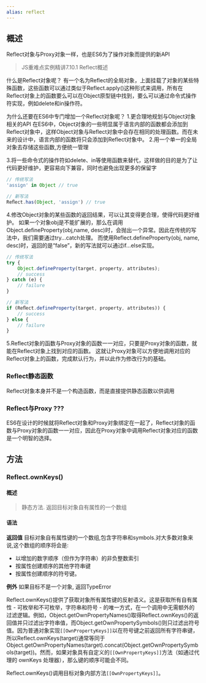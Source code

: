 ```yaml
---
alias: reflect
---
```


## 概述
Reflect对象与Proxy对象一样，也是ES6为了操作对象而提供的新API
>JS重难点实例精讲7.10.1 Reflect概述

什么是Reflect对象呢？
有一个名为Reflect的全局对象，上面挂载了对象的某些特殊函数，这些函数可以通过类似于Reflect.apply()这种形式来调用，所有在Reflect对象上的函数要么可以在Object原型链中找到，要么可以通过命令式操作符实现，例如delete和in操作符。

为什么还要在ES6中专门增加一个Reflect对象呢？
1.更合理地规划与Object对象相关的API
在ES6中，Object对象的一些明显属于语言内部的函数都会添加到Reflect对象中，这样Object对象与Reflect对象中会存在相同的处理函数。而在未来的设计中，语言内部的函数将只会添加到Reflect对象中。
2.用一个单一的全局对象去存储这些函数,方便统一管理

3.将一些命令式的操作符如delete、in等使用函数来替代，这样做的目的是为了让代码更好维护，更容易向下兼容，同时也避免出现更多的保留字
```js
// 传统写法
'assign' in Object // true

// 新写法
Reﬂect.has(Object, 'assign') // true
```

4.修改Object对象的某些函数的返回结果，可以让其变得更合理，使得代码更好维护。
如果一个对象obj是不能扩展的，那么在调用Object.defineProperty(obj,name, desc)时，会抛出一个异常。因此在传统的写法中，我们需要通过try...catch处理。
而使用Reflect.defineProperty(obj, name, desc)时，返回的是“false”，新的写法就可以通过if...else实现。
```js
// 传统写法
try {
    Object.defineProperty(target, property, attributes);
    // success
} catch (e) {
    // failure
}

// 新写法
if (Reﬂect.defineProperty(target, property, attributes)) {
    // success
} else {
    // failure
}
```

5.Reflect对象的函数与Proxy对象的函数一一对应，只要是Proxy对象的函数，就能在Reflect对象上找到对应的函数。
这就让Proxy对象可以方便地调用对应的Reflect对象上的函数，完成默认行为，并以此作为修改行为的基础。

### Reflect静态函数
Reflect对象本身并不是一个构造函数，而是直接提供静态函数以供调用


### Reflect与Proxy ???
ES6在设计的时候就将Reflect对象和Proxy对象绑定在一起了，Reflect对象的函数与Proxy对象的函数一一对应，因此在Proxy对象中调用Reflect对象对应的函数是一个明智的选择。


## 方法

### Reflect.ownKeys()
#### **概述**
> 静态方法. 返回目标对象自有属性的一个数组


#### 语法
**返回值**
目标对象自有属性键的一个数组,包含字符串和symbols.对大多数对象来说,这个数组的顺序将会是:
* 以增加的数字顺序（但作为字符串）的非负整数索引
* 按属性创建顺序的其他字符串键
* 按属性创建顺序的符号键。

**例外**
如果目标不是一个对象, 返回TypeError


Reflect.ownKeys()提供了获取对象所有属性键的反射语义。这是获取所有自有属性 - 可枚举和不可枚举，字符串和符号 - 的唯一方式，在一个调用中无需额外的过滤逻辑。例如，Object.getOwnPropertyNames()取得Reflect.ownKeys()的返回值并只过滤出字符串值，而Object.getOwnPropertySymbols()则只过滤出符号值。因为普通对象实现`[[OwnPropertyKeys]]`以在符号键之前返回所有字符串键，所以Reflect.ownKeys(target)通常等同于Object.getOwnPropertyNames(target).concat(Object.getOwnPropertySymbols(target))。然而，如果对象具有自定义的`[[OwnPropertyKeys]]`方法（如通过代理的 ownKeys 处理器），那么键的顺序可能会不同。

Reflect.ownKeys()调用目标对象内部方法`[[OwnPropertyKeys]]`。
